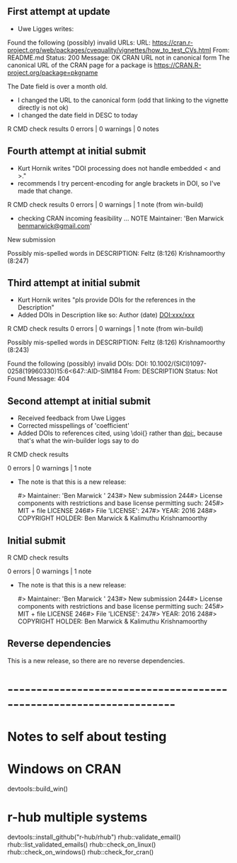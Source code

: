 ## First attempt at update

* Uwe Ligges writes:

Found the following (possibly) invalid URLs:
   URL:
https://cran.r-project.org/web/packages/cvequality/vignettes/how_to_test_CVs.html
     From: README.md
     Status: 200
     Message: OK
     CRAN URL not in canonical form
   The canonical URL of the CRAN page for a package is
     https://CRAN.R-project.org/package=pkgname

The Date field is over a month old.

* I changed the URL to the canonical form (odd that linking to the vignette directly is not ok)
* I changed the date field in DESC to today

R CMD check results
0 errors | 0 warnings | 0 notes

## Fourth attempt at initial submit

* Kurt Hornik writes "DOI processing does not handle embedded < and >."
* recommends I try percent-encoding for angle brackets in DOI, so I've made that change. 

R CMD check results
0 errors | 0 warnings | 1 note (from win-build)

* checking CRAN incoming feasibility ... NOTE
Maintainer: 'Ben Marwick <benmarwick@gmail.com>'

New submission

Possibly mis-spelled words in DESCRIPTION:
  Feltz (8:126)
  Krishnamoorthy (8:247)

## Third attempt at initial submit

* Kurt Hornik writes "pls provide DOIs for the references in the Description"
* Added DOIs in Description like so: Author (date) <DOI:xxx/xxx>

R CMD check results
0 errors | 0 warnings | 1 note (from win-build)

Possibly mis-spelled words in DESCRIPTION:
  Feltz (8:126)
  Krishnamoorthy (8:243)

Found the following (possibly) invalid DOIs:
  DOI: 10.1002/(SICI)1097-0258(19960330)15:6<647::AID-SIM184
    From: DESCRIPTION
    Status: Not Found
    Message: 404

## Second attempt at initial submit

* Received feedback from Uwe Ligges
* Corrected misspellings of 'coefficient'
* Added DOIs to references cited, using \doi{} rather than <doi:>, because that's what the win-builder logs say to do

R CMD check results

0 errors | 0 warnings | 1 note

* The note is that this is a new release:

    #> Maintainer: 'Ben Marwick '
 243#> New submission
 244#> License components with restrictions and base license permitting such:
 245#> MIT + file LICENSE
 246#> File 'LICENSE':
 247#> YEAR: 2016
 248#> COPYRIGHT HOLDER: Ben Marwick & Kalimuthu Krishnamoorthy

## Initial submit

R CMD check results

0 errors | 0 warnings | 1 note

* The note is that this is a new release:

    #> Maintainer: 'Ben Marwick '
 243#> New submission
 244#> License components with restrictions and base license permitting such:
 245#> MIT + file LICENSE
 246#> File 'LICENSE':
 247#> YEAR: 2016
 248#> COPYRIGHT HOLDER: Ben Marwick & Kalimuthu Krishnamoorthy

## Reverse dependencies

This is a new release, so there are no reverse dependencies.

# -------------------------------------------------------------------

# Notes to self about testing

# Windows on CRAN
devtools::build_win()

# r-hub multiple systems
devtools::install_github("r-hub/rhub")
rhub::validate_email()
rhub::list_validated_emails()
rhub::check_on_linux()
rhub::check_on_windows()
rhub::check_for_cran()

